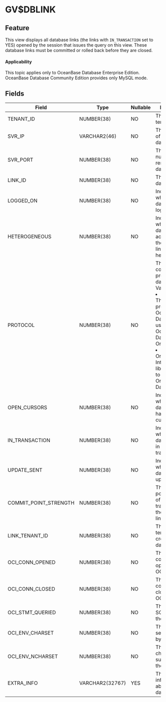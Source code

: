 GV$DBLINK
==============================

Feature
-----------------------

This view displays all database links (the links with `IN_TRANSACTION` set to YES) opened by the session that issues the query on this view. These database links must be committed or rolled back before they are closed.

<main id="notice" >
    <h4>Applicability</h4>
    <p>This topic applies only to OceanBase Database Enterprise Edition. OceanBase Database Community Edition provides only MySQL mode. </p>
  </main>

Fields
-------------------------



| **Field** | **Type** | **Nullable** | **Description** |
|-----------------------|-----------------|----------------|--------------------------------|
| TENANT_ID | NUMBER(38) | NO | The ID of the tenant. |
| SVR_IP | VARCHAR2(46) | NO | The IP address of the remote database. |
| SVR_PORT | NUMBER(38) | NO | The port number of the remote database. |
| LINK_ID | NUMBER(38) | NO | The ID of the database link. |
| LOGGED_ON | NUMBER(38) | NO | Indicates whether the database link is logged on. |
| HETEROGENEOUS | NUMBER(38) | NO | Indicates whether the database accessed by the database link is heterogeneous. |
| PROTOCOL | NUMBER(38) | NO | The communication protocol for the database link. Valid values:<li>OceanBase: The internal protocol of OceanBase Database is used to access OceanBase Database in Oracle mode.<li>OCI: The Oracle Call Interface (OCI) library is used to access Oracle Database. |
| OPEN_CURSORS | NUMBER(38) | NO | Indicates whether the database link has open cursors. |
| IN_TRANSACTION | NUMBER(38) | NO | Indicates whether the database link is in a transaction. |
| UPDATE_SENT | NUMBER(38) | NO | Indicates whether the database link is updated. |
| COMMIT_POINT_STRENGTH | NUMBER(38) | NO | The commit point strength of the transactions on the database link. |
| LINK_TENANT_ID | NUMBER(38) | NO | The ID of the tenant that creates the database link. |
| OCI_CONN_OPENED | NUMBER(38) | NO | The number of connections opened on the OCI link. |
| OCI_CONN_CLOSED | NUMBER(38) | NO | The number of connections closed on the OCI link. |
| OCI_STMT_QUERIED | NUMBER(38) | NO | The number of SQL queries on the OCI link. |
| OCI_ENV_CHARSET | NUMBER(38) | NO | The character sets supported by the OCI link. |
| OCI_ENV_NCHARSET | NUMBER(38) | NO | The national character sets supported by the OCI link. |
| EXTRA_INFO | VARCHAR2(32767) | YES | The additional information about the database link. |


